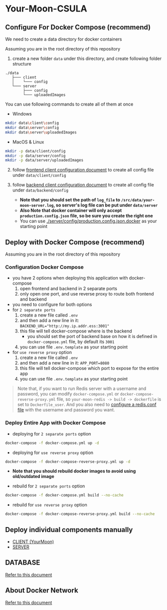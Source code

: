 
# Your-Moon-CSULA

## Configure For Docker Compose (recommend)

We need to create a data directory for docker containers

Assuming you are in the root directory of this repository

1. create a new folder `data` under this directory, and create following folder structure

```
./data
   ├─── client
   │    └─── config
   └─── server
        ├─── config
        └─── uploadedImages
```

You can use following commands to create all of them at once

* Windows

```sh
mkdir data\client\config
mkdir data\server\config
mkdir data\server\uploadedImages
```

* MacOS & Linux

```sh
mkdir -p data/client/config
mkdir -p data/server/config
mkdir -p data/server/uploadedImages
```

2. follow [frontend client configuration document](./client/README.md#configure) to create all config file under `data/client/config`

3. follow [backend client configuration document](./server/README.md#configure) to create all config file under `data/backend/config`
   * **Note that you should set the path of `log_file` to `/src/data/your-moon-server.log`, so server's log file can be put under `data/server`**
   * **Also Note that docker container will only accept `production.config.json` file, so be sure you create the right one**
   * You can use [./server/config/production.config.json.docker](./server/config/production.config.json.docker) as your starting point


## Deploy with Docker Compose (recommend)

Assuming you are in the root directory of this repository

### Configuration Docker Compose

* you have 2 options when deploying this application with docker-compose
  1. open frontend and backend in 2 separate ports
  2. only open one port, and use reverse proxy to route both frontend and backend
* you need to configure for both options
* for `2 separate ports`
   1. create a new file called `.env`
   2. and then add a new line in it: `BACKEND_URL="http://my.ip.addr.ess:3001"`
   3. this file will tell docker-compose where is the backend
      * you should set the port of backend base on how it is defined in `docker-compose.yml` file, by default its `3001`
   4. you can use file `.env.template` as your starting point
* for `use reverse proxy` option
   1. create a new file called `.env`
   2. and then add a new line in it: `APP_PORT=8080`
   3. this file will tell docker-compose which port to expose for the entire app
   4. you can use file `.env.template` as your starting point

> Note that, if you want to run Redis server with a username and password, you can modify `docker-compose.yml` or `docker-compose-reverse-proxy.yml` file, so `your-moon-redis -> build -> dockerfile` is set to `Dockerfile_user`. And you also need to [configure a redis.conf file](./redis/README.md) with the username and password you want.


### Deploy Entire App with Docker Compose

* deploying for `2 separate ports` option

```sh
docker-compose -f docker-compose.yml up -d
```

* deploying for `use reverse proxy` option

```sh
docker-compose -f docker-compose-reverse-proxy.yml up -d
```

* **Note that you should rebuild docker images to avoid using old/outdated image**

* rebuild for `2 separate ports` option
```sh
docker-compose -f docker-compose.yml build --no-cache
```

* rebuild for `use reverse proxy` option

```sh
docker-compose -f docker-compose-reverse-proxy.yml build --no-cache
```


## Deploy individual components manually

* [CLIENT (YourMoon)](./client/README.md)
* [SERVER](./server/README.md)


## DATABASE

[Refer to this document](./db/README.md)

## About Docker Network

[Refer to this document](./DockerNetwork.md)
